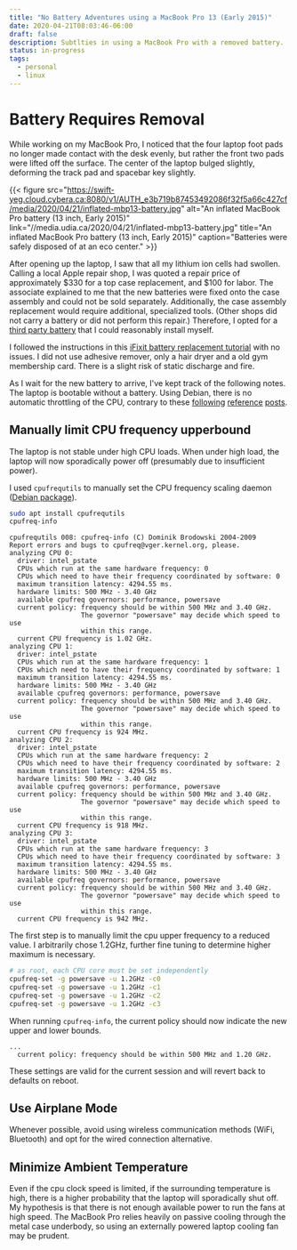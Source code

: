 ```yaml
---
title: "No Battery Adventures using a MacBook Pro 13 (Early 2015)"
date: 2020-04-21T08:03:46-06:00
draft: false
description: Subtlties in using a MacBook Pro with a removed battery. 
status: in-progress
tags:
  - personal
  - linux
---
```


# Battery Requires Removal

While working on my MacBook Pro, I noticed that the four laptop foot pads no longer made contact with the desk evenly, but rather the front two pads were lifted off the surface. The center of the laptop bulged slightly, deforming the track pad and spacebar key slightly.

{{< figure src="https://swift-yeg.cloud.cybera.ca:8080/v1/AUTH_e3b719b87453492086f32f5a66c427cf/media/2020/04/21/inflated-mbp13-battery.jpg" alt="An inflated MacBook Pro battery (13 inch, Early 2015)" link="//media.udia.ca/2020/04/21/inflated-mbp13-battery.jpg" title="An inflated MacBook Pro battery (13 inch, Early 2015)" caption="Batteries were safely disposed of at an eco center." >}}

After opening up the laptop, I saw that all my lithium ion cells had swollen.
Calling a local Apple repair shop, I was quoted a repair price of approximately $330 for a top case replacement, and $100 for labor.
The associate explained to me that the new batteries were fixed onto the case assembly and could not be sold separately. Additionally, the case assembly replacement would require additional, specialized tools.
(Other shops did not carry a battery or did not perform this repair.)
Therefore, I opted for a [third party battery](https://www.amazon.ca/dp/B07YYW3MN1/ref=cm_sw_em_r_mt_dp_U_-QWNEbFVPZSGZ) that I could reasonably install myself.

I followed the instructions in this [iFixit battery replacement tutorial](https://www.ifixit.com/Guide/MacBook+Pro+13-Inch+Retina+Display+Early+2015+Battery+Replacement/45137) with no issues.
I did not use adhesive remover, only a hair dryer and a old gym membership card.
There is a slight risk of static discharge and fire.

As I wait for the new battery to arrive, I've kept track of the following notes.
The laptop is bootable without a battery.
Using Debian, there is no automatic throttling of the CPU, contrary to these [following](https://web.archive.org/web/20081225111200/http://support.apple.com:80/kb/HT2332) [reference](https://apple.stackexchange.com/questions/116193/how-to-disable-the-speedstep-when-using-macbook-pro-without-a-battery) [posts](https://web.archive.org/web/20090705004324/http://www.gearlog.com:80/2008/11/apple_notebooks_take_huge_perf.php).

## Manually limit CPU frequency upperbound

The laptop is not stable under high CPU loads.
When under high load, the laptop will now sporadically power off (presumably due to insufficient power).

I used `cpufrequtils` to manually set the CPU frequency scaling daemon ([Debian package](https://packages.debian.org/buster/cpufrequtils)).
```bash
sudo apt install cpufrequtils
cpufreq-info
```
```text
cpufrequtils 008: cpufreq-info (C) Dominik Brodowski 2004-2009
Report errors and bugs to cpufreq@vger.kernel.org, please.
analyzing CPU 0:
  driver: intel_pstate
  CPUs which run at the same hardware frequency: 0
  CPUs which need to have their frequency coordinated by software: 0
  maximum transition latency: 4294.55 ms.
  hardware limits: 500 MHz - 3.40 GHz
  available cpufreq governors: performance, powersave
  current policy: frequency should be within 500 MHz and 3.40 GHz.
                  The governor "powersave" may decide which speed to use
                  within this range.
  current CPU frequency is 1.02 GHz.
analyzing CPU 1:
  driver: intel_pstate
  CPUs which run at the same hardware frequency: 1
  CPUs which need to have their frequency coordinated by software: 1
  maximum transition latency: 4294.55 ms.
  hardware limits: 500 MHz - 3.40 GHz
  available cpufreq governors: performance, powersave
  current policy: frequency should be within 500 MHz and 3.40 GHz.
                  The governor "powersave" may decide which speed to use
                  within this range.
  current CPU frequency is 924 MHz.
analyzing CPU 2:
  driver: intel_pstate
  CPUs which run at the same hardware frequency: 2
  CPUs which need to have their frequency coordinated by software: 2
  maximum transition latency: 4294.55 ms.
  hardware limits: 500 MHz - 3.40 GHz
  available cpufreq governors: performance, powersave
  current policy: frequency should be within 500 MHz and 3.40 GHz.
                  The governor "powersave" may decide which speed to use
                  within this range.
  current CPU frequency is 918 MHz.
analyzing CPU 3:
  driver: intel_pstate
  CPUs which run at the same hardware frequency: 3
  CPUs which need to have their frequency coordinated by software: 3
  maximum transition latency: 4294.55 ms.
  hardware limits: 500 MHz - 3.40 GHz
  available cpufreq governors: performance, powersave
  current policy: frequency should be within 500 MHz and 3.40 GHz.
                  The governor "powersave" may decide which speed to use
                  within this range.
  current CPU frequency is 942 MHz.
```

The first step is to manually limit the cpu upper frequency to a reduced value.
I arbitrarily chose 1.2GHz, further fine tuning to determine higher maximum is necessary.

```bash
# as root, each CPU core must be set independently
cpufreq-set -g powersave -u 1.2GHz -c0
cpufreq-set -g powersave -u 1.2GHz -c1
cpufreq-set -g powersave -u 1.2GHz -c2
cpufreq-set -g powersave -u 1.2GHz -c3
```

When running `cpufreq-info`, the current policy should now indicate the new upper and lower bounds.
```text
...
  current policy: frequency should be within 500 MHz and 1.20 GHz.
```

These settings are valid for the current session and will revert back to defaults on reboot.

## Use Airplane Mode

Whenever possible, avoid using wireless communication methods (WiFi, Bluetooth) and opt for the wired connection alternative.

## Minimize Ambient Temperature

Even if the cpu clock speed is limited, if the surrounding temperature is high, there is a higher probability that the laptop will sporadically shut off.
My hypothesis is that there is not enough available power to run the fans at high speed. The MacBook Pro relies heavily on passive cooling through the metal case underbody, so using an externally powered laptop cooling fan may be prudent.
